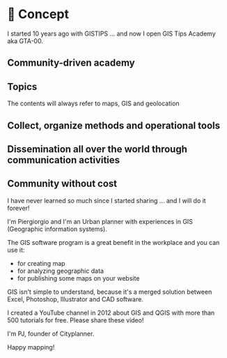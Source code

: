 # 🤔 Concept

I started 10 years ago with GISTIPS ... and now I open GIS Tips Academy aka GTA-00.

## Community-driven academy

## Topics

The contents will always refer to maps, GIS and geolocation

## Collect, organize methods and operational tools

## Dissemination all over the world through communication activities

## Community without cost

I have never learned so much since I started sharing ... and I will do it forever!

I'm Piergiorgio and I'm an Urban planner with experiences in GIS (Geographic information systems).

The GIS software program is a great benefit in the workplace and you can use it:

* for creating map
* for analyzing geographic data
* for publishing some maps on your website

GIS isn't simple to understand, because it's a merged solution between Excel, Photoshop, Illustrator and CAD software.

I created a YouTube channel in 2012 about GIS and QGIS with more than 500 tutorials for free. Please share these video!

I'm PJ, founder of Cityplanner.

Happy mapping!
